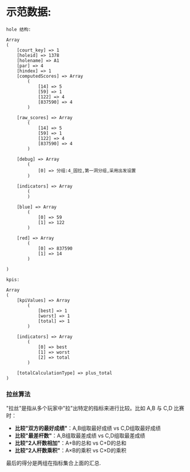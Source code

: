# 示范数据:


```
hole 结构:

Array
(
    [court_key] => 1
    [holeid] => 1378
    [holename] => A1
    [par] => 4
    [hindex] => 1
    [computedScores] => Array
        (
            [14] => 5
            [59] => 1
            [122] => 4
            [837590] => 4
        )

    [raw_scores] => Array
        (
            [14] => 5
            [59] => 1
            [122] => 4
            [837590] => 4
        )

    [debug] => Array
        (
            [0] => 分组:4_固拉,第一洞分组,采用出发设置
        )

    [indicators] => Array
        (
        )

    [blue] => Array
        (
            [0] => 59
            [1] => 122
        )

    [red] => Array
        (
            [0] => 837590
            [1] => 14
        )

)

kpis: 

Array
(
    [kpiValues] => Array
        (
            [best] => 1
            [worst] => 1
            [total] => 1
        )

    [indicators] => Array
        (
            [0] => best
            [1] => worst
            [2] => total
        )

    [totalCalculationType] => plus_total
)

```


### 拉丝算法

"拉丝"是指从多个玩家中"拉"出特定的指标来进行比较。比如 A,B 与 C,D 比赛时：

- **比较"双方的最好成绩"**：A,B组取最好成绩 vs C,D组取最好成绩
- **比较"最差杆数"**：A,B组取最差成绩 vs C,D组取最差成绩  
- **比较"2人杆数相加"**：A+B的总和 vs C+D的总和
- **比较"2人杆数乘积"**：A×B的乘积 vs C×D的乘积

最后的得分是两组在指标集合上面的汇总.